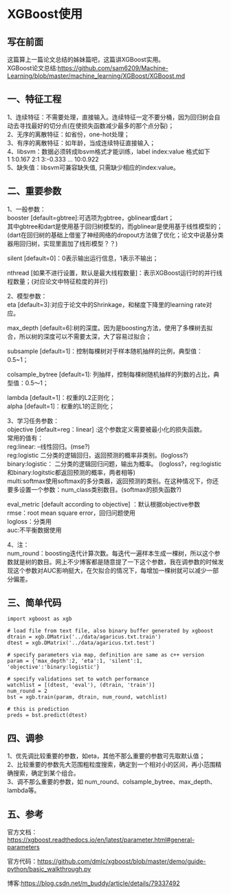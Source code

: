 # XGBoost使用
## 写在前面
这篇算上一篇论文总结的姊妹篇吧，这篇讲XGBoost实用。  
XGBoost论文总结:https://github.com/sam6209/Machine-Learning/blob/master/machine_learning/XGBoost/XGBoost.md

## 一、特征工程
1、连续特征：不需要处理，直接输入。连续特征一定不要分桶，因为回归树会自动去寻找最好的切分点(在使损失函数减少最多的那个点分裂)；  
2、无序的离散特征：如省份，one-hot处理；  
3、有序的离散特征：如年龄，当成连续特征直接输入；  
4、libsvm：数据必须转成lbsvm格式才能训练，label index:value 格式如下    
1 1:0.167 2:1 3:-0.333 … 10:0.922   
5、缺失值：libsvm可兼容缺失值, 只需缺少相应的index:value。

## 二、重要参数
1、一般参数：  
booster [default=gbtree]:可选项为gbtree，gblinear或dart；  
其中gbtree和dart是使用基于回归树模型的，而gblinear是使用基于线性模型的；(dart在回归树的基础上借鉴了神经网络的dropout方法做了优化；论文中说基分类器用回归树，实现里面加了线形模型？？)  

silent [default=0]：0表示输出运行信息，1表示不输出；  

nthread [如果不进行设置，默认是最大线程数量]：表示XGBoost运行时的并行线程数量；(对应论文中特征粒度的并行)  

2、模型参数：  
eta [default=3]:对应于论文中的Shrinkage，和梯度下降里的learning rate对应。  

max_depth [default=6]:树的深度。因为是boosting方法，使用了多棵树去拟合，所以树的深度可以不需要太深，大了容易过拟合；  

subsample [default=1]：控制每棵树对于样本随机抽样的比例，典型值：0.5~1；  

colsample_bytree [default=1]: 列抽样，控制每棵树随机抽样的列数的占比，典型值：0.5～1；  

lambda [default=1]：权重的L2正则化；  
alpha [default=1]：权重的L1的正则化；  

3、学习任务参数：  
objective [default=reg：linear] :这个参数定义需要被最小化的损失函数。  
常用的值有：  
reg:linear: –线性回归。(mse?)   
reg:logistic 二分类的逻辑回归，返回预测的概率非类别。(logloss?)   
binary:logistic： 二分类的逻辑回归问题，输出为概率。 (logloss?，reg:logistic和binary:logitstic都返回预测的概率，两者相等)  
multi:softmax使用softmax的多分类器，返回预测的类别。在这种情况下，你还要多设置一个参数：num_class类别数目。(softmax的损失函数?) 

eval_metric [default according to objective] ：默认根据objective参数  
rmse：root mean square error，回归问题使用   
logloss：分类用  
auc:不平衡数据使用

4、注：  
num_round：boosting迭代计算次数。每迭代一遍样本生成一棵树，所以这个参数就是树的数目。网上不少博客都是随意提了一下这个参数，我在调参数的时候发现这个参数对AUC影响挺大，在欠拟合的情况下，每增加一棵树就可以减少一部分偏差。   
 
## 三、简单代码
```
import xgboost as xgb

# load file from text file, also binary buffer generated by xgboost
dtrain = xgb.DMatrix('../data/agaricus.txt.train')
dtest = xgb.DMatrix('../data/agaricus.txt.test')

# specify parameters via map, definition are same as c++ version
param = {'max_depth':2, 'eta':1, 'silent':1, 'objective':'binary:logistic'}

# specify validations set to watch performance
watchlist = [(dtest, 'eval'), (dtrain, 'train')]
num_round = 2
bst = xgb.train(param, dtrain, num_round, watchlist)

# this is prediction
preds = bst.predict(dtest)
```

## 四、调参 
1、优先调比较重要的参数，如eta，其他不那么重要的参数可先取默认值；  
2、比较重要的参数先大范围粗粒度搜索，确定到一个相对小的区间，再小范围精确搜索，确定到某个组合。  
3、调不那么重要的参数，如 num_round、colsample_bytree、max_depth、lambda等。

## 五、参考
官方文档：https://xgboost.readthedocs.io/en/latest/parameter.html#general-parameters  

官方代码：https://github.com/dmlc/xgboost/blob/master/demo/guide-python/basic_walkthrough.py   

博客:https://blog.csdn.net/m_buddy/article/details/79337492   





